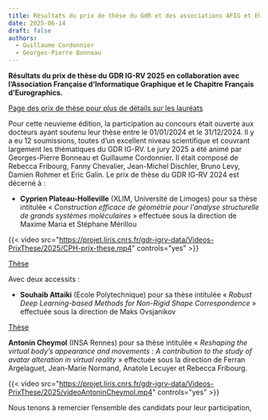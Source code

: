 ```yaml
---
title: Résultats du prix de thèse du GdR et des associations AFIG et EGFR 2025
date: 2025-06-14
draft: false
authors:
  - Guillaume Cordonnier
  - Georges-Pierre Bonneau
---
```


**Résultats du prix de thèse du GDR IG-RV 2025
en collaboration avec l’Association Française d’Informatique Graphique et le Chapitre Français d’Eurographics.**

[Page des prix de thèse pour plus de détails sur les lauréats](http://gdr-igrv.fr/actions/prix-these/)

Pour cette neuvieme édition, la participation au concours était ouverte aux docteurs ayant soutenu leur thèse entre le 01/01/2024 et le 31/12/2024. Il y a eu 12 soumissions, toutes d’un excellent niveau scientifique et couvrant largement les thématiques du GDR IG-RV.  Le jury 2025 a été animé par Georges-Pierre Bonneau et Guillaume Cordonnier. Il était composé de Rebecca Fribourg, Fanny Chevalier, Jean-Michel Dischler, Bruno Levy, Damien Rohmer et  Eric Galin.
Le prix de thèse du GDR IG-RV 2024 est décerné à :

* **Cyprien Plateau-Holleville** (XLIM, Université de Limoges) pour sa thèse intitulée « *Construction efficace de géométrie pour l'analyse structurelle de grands systèmes moléculaires* » effectuée sous la direction de Maxime Maria et Stéphane Mérillou

{{< video src="https://projet.liris.cnrs.fr/gdr-igrv-data/Videos-PrixThese/2025/CPH-prix-these.mp4" controls="yes" >}}

[Thèse](https://theses.hal.science/tel-04906696v1)


Avec deux accessits :

* **Souhaib Attaiki** (Ecole Polytechnique) pour sa thèse intitulée « *Robust Deep Learning-based Methods for Non-Rigid Shape Correspondence* » effectuée sous la direction de Maks Ovsjanikov

<!-- {{< video src="https://projet.liris.cnrs.fr/gdr-igrv-data/Videos-PrixThese/2024/LoannGio_igrv_jfig_v3.mp4" controls="yes" >}} -->

[Thèse](https://theses.hal.science/tel-04956932v1)

**Antonin Cheymol** (INSA Rennes) pour sa thèse intitulée « *Reshaping the virtual body’s appearance and movements : A contribution to the study of avatar alteration in virtual reality* » effectuée sous la direction de Ferran Argelaguet, Jean-Marie Normand, Anatole Lecuyer et Rebecca Fribourg.

{{< video src="https://projet.liris.cnrs.fr/gdr-igrv-data/Videos-PrixThese/2025/videoAntoninCheymol.mp4" controls="yes" >}}


Nous tenons à remercier l’ensemble des candidats pour leur participation, 
